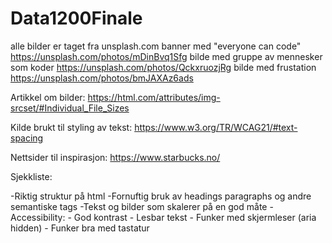 # Data1200Finale
alle bilder er taget fra unsplash.com
banner med "everyone can code" https://unsplash.com/photos/mDinBvq1Sfg
bilde med gruppe av mennesker som koder https://unsplash.com/photos/QckxruozjRg
bilde med frustation https://unsplash.com/photos/bmJAXAz6ads


Artikkel om bilder:
https://html.com/attributes/img-srcset/#Individual_File_Sizes

Kilde brukt til styling av tekst:
https://www.w3.org/TR/WCAG21/#text-spacing

Nettsider til inspirasjon:
https://www.starbucks.no/

Sjekkliste:

-Riktig struktur på html
-Fornuftig bruk av headings paragraphs og andre semantiske tags
-Tekst og bilder som skalerer på en god måte
-Accessibility:
    - God kontrast
    - Lesbar tekst
    - Funker med skjermleser (aria hidden)
    - Funker bra med tastatur
